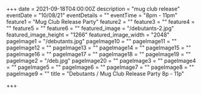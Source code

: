 +++
date = 2021-09-18T04:00:00Z
description = "mug club release"
eventDate = "10/08/21"
eventDetails = ""
eventTime = "8pm - 11pm"
feature1 = "Mug Club Release Party"
feature2 = ""
feature3 = ""
feature4 = ""
feature5 = ""
feature6 = ""
featured_image = "/debutants-2.jpg"
featured_image_height = "1266"
featured_image_width = "2048"
pageImage1 = "/debutants.jpg"
pageImage10 = ""
pageImage11 = ""
pageImage12 = ""
pageImage13 = ""
pageImage14 = ""
pageImage15 = ""
pageImage16 = ""
pageImage17 = ""
pageImage18 = ""
pageImage19 = ""
pageImage2 = "/deb.jpg"
pageImage20 = ""
pageImage3 = ""
pageImage4 = ""
pageImage5 = ""
pageImage6 = ""
pageImage7 = ""
pageImage8 = ""
pageImage9 = ""
title = "Debutants / Mug Club Release Party 8p - 11p"

+++
